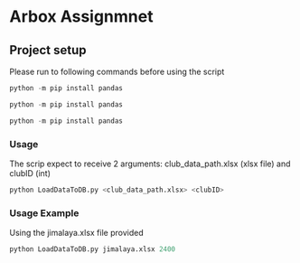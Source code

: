 # Arbox Assignmnet 

## Project setup
Please run to following commands before using the script
```python
python -m pip install pandas 
```
```python
python -m pip install pandas 
```
```python
python -m pip install pandas 
```

### Usage
The scrip expect to receive 2 arguments: club_data_path.xlsx (xlsx file) and clubID (int)
```python
python LoadDataToDB.py <club_data_path.xlsx> <clubID> 
``` 
### Usage Example 
Using the jimalaya.xlsx file provided
```python
python LoadDataToDB.py jimalaya.xlsx 2400 
``` 
